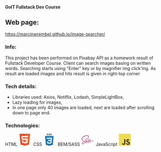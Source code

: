 #### GoIT Fullstack Dev Course

## Web page:
https://marcinwrembel.github.io/image-searcher/

### Info:

This project has been performed on Pixabay API as a homework result of Fullstack Developer Course.
Client can search images basing on written words. Searching starts using "Enter" key or by magnifier img click'ing. 
As result are loaded images and hits result is given in right-top corner

### Tech details:
- Libraries used: Axios, Notiflix, Lodash, SimpleLightBox,
- Lazy loading for images,
- In one page only 40 images are loaded, next are loaded after scrolling down to page end.


### Technologies:
HTML <img src="https://github.com/devicons/devicon/blob/master/icons/html5/html5-original.svg" title="HTML5" alt="HTML" width="40" height="40"/>&nbsp;
CSS <img src="https://github.com/devicons/devicon/blob/master/icons/css3/css3-plain-wordmark.svg"  title="CSS3" alt="CSS" width="40" height="40"/>&nbsp;
BEM/SASS <img src="https://github.com/devicons/devicon/blob/master/icons/sass/sass-original.svg" title="JavaScript" alt="JavaScript" width="40" height="40"/>&nbsp;
JavaScript <img src="https://github.com/devicons/devicon/blob/master/icons/javascript/javascript-original.svg" title="JavaScript" alt="JavaScript" width="40" height="40"/>&nbsp;
